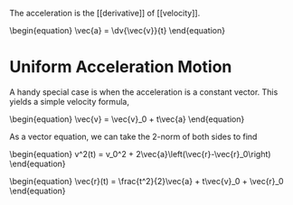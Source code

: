 The acceleration is the [[derivative]] of [[velocity]].

\begin{equation}
\vec{a} = \dv{\vec{v}}{t}
\end{equation}

# Uniform Acceleration Motion

A handy special case is when the acceleration is a constant vector. This yields a simple velocity formula,

\begin{equation}
\vec{v} = \vec{v}_0 + t\vec{a}
\end{equation}

As a vector equation, we can take the 2-norm of both sides to find

\begin{equation}
v^2(t) = v_0^2 + 2\vec{a}\left(\vec{r}-\vec{r}_0\right)
\end{equation}

\begin{equation}
\vec{r}(t) = \frac{t^2}{2}\vec{a} + t\vec{v}_0 + \vec{r}_0
\end{equation}